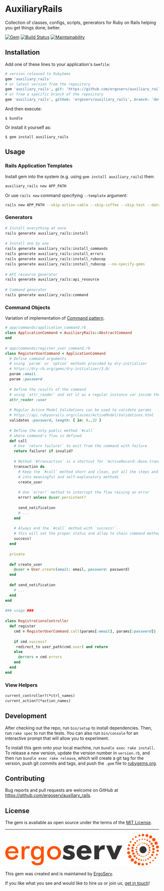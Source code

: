 # AuxiliaryRails

Collection of classes, configs, scripts, generators for Ruby on Rails helping you get things done, better.

[![Gem](https://img.shields.io/gem/v/auxiliary_rails.svg)](https://rubygems.org/gems/auxiliary_rails)
[![Build Status](https://travis-ci.org/ergoserv/auxiliary_rails.svg?branch=master)](https://travis-ci.org/ergoserv/auxiliary_rails)
[![Maintainability](https://api.codeclimate.com/v1/badges/a317c4893a804ce577ab/maintainability)](https://codeclimate.com/github/ergoserv/auxiliary_rails/maintainability)

## Installation

Add one of these lines to your application's `Gemfile`:

```ruby
# version released to RubyGems
gem 'auxiliary_rails'
# or latest version from the repository
gem 'auxiliary_rails', git: 'https://github.com/ergoserv/auxiliary_rails'
# or from a specific branch of the repository
gem 'auxiliary_rails', github: 'ergoserv/auxiliary_rails', branch: 'develop'
```

And then execute:

    $ bundle

Or install it yourself as:

    $ gem install auxiliary_rails

## Usage

### Rails Application Templates

Install gem into the system (e.g. using `gem install auxiliary_rails`) then:

```sh
auxiliary_rails new APP_PATH
```

Or use `rails new` command specifying `--template` argument:

```sh
rails new APP_PATH --skip-action-cable --skip-coffee --skip-test --database=postgresql --template=https://raw.githubusercontent.com/ergoserv/auxiliary_rails/develop/templates/rails/elementary.rb
```

### Generators

```sh
# Install everything at once
rails generate auxiliary_rails:install

# Install one by one
rails generate auxiliary_rails:install_commands
rails generate auxiliary_rails:install_errors
rails generate auxiliary_rails:install_rubocop
rails generate auxiliary_rails:install_rubocop --no-specify-gems

# API resource generator
rails generate auxiliary_rails:api_resource

# Command generator
rails generate auxiliary_rails:command
```

### Command Objects

Variation of implementation of [Command pattern](https://en.wikipedia.org/wiki/Command_pattern).

```ruby
# app/commands/application_command.rb
class ApplicationCommand < AuxiliaryRails::AbstractCommand
end

# app/commands/register_user_command.rb
class RegisterUserCommand < ApplicationCommand
  # Define command arguments
  # using `param` or `option` methods provided by dry-initializer
  # https://dry-rb.org/gems/dry-initializer/3.0/
  param :email
  param :password

  # Define the results of the command
  # using `attr_reader` and set it as a regular instance var inside the command
  attr_reader :user

  # Regular Active Model Validations can be used to validate params
  # https://api.rubyonrails.org/classes/ActiveModel/Validations.html
  validates :password, length: { in: 8..32 }

  # Define the only public method `#call`
  # where command's flow is defined
  def call
    # Use `return failure!` to exit from the command with failure
    return failure! if invalid?

    # Method `#transaction` is a shortcut for `ActiveRecord::Base.transaction`
    transaction do
      # Keep the `#call` method short and clean, put all the steps and actions
      # into meaningful and self-explanatory methods
      create_user

      # Use `error!` method to interrupt the flow raising an error
      error! unless @user.persistent?

      send_notification
      # ...
    end

    # Always end the `#call` method with `success!`
    # this will set the proper status and allow to chain command methods.
    success!
  end

  private

  def create_user
    @user = User.create(email: email, password: password)
  end

  def send_notification
    # ...
  end
end

### usage ###

class RegistrationsController
  def register
    cmd = RegisterUserCommand.call(params[:email], params[:password])

    if cmd.success?
     redirect_to user_path(cmd.user) and return
    else
      @errors = cmd.errors
    end
  end
end
```

### View Helpers

```ruby
current_controller?(*ctrl_names)
current_action?(*action_names)
```

## Development

After checking out the repo, run `bin/setup` to install dependencies. Then, run `rake spec` to run the tests. You can also run `bin/console` for an interactive prompt that will allow you to experiment.

To install this gem onto your local machine, run `bundle exec rake install`. To release a new version, update the version number in `version.rb`, and then run `bundle exec rake release`, which will create a git tag for the version, push git commits and tags, and push the `.gem` file to [rubygems.org](https://rubygems.org).

## Contributing

Bug reports and pull requests are welcome on GitHub at https://github.com/ergoserv/auxiliary_rails.

## License

The gem is available as open source under the terms of the [MIT License](https://opensource.org/licenses/MIT).

-------------------------------------------------------------------------------

[![alt text](https://raw.githubusercontent.com/ergoserv/auxiliary_rails/master/assets/ErgoServ_horizontalColor@sign+text+bg.png "ErgoServ - Web and Mobile Development Company")](https://www.ergoserv.com)

This gem was created and is maintained by [ErgoServ](https://www.ergoserv.com).

If you like what you see and would like to hire us or join us, [get in touch](https://www.ergoserv.com)!
